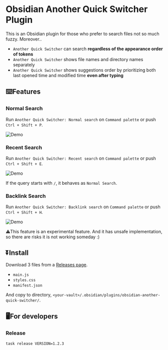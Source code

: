 # Obsidian Another Quick Switcher Plugin

This is an Obsidian plugin for those who prefer to search files not so much fuzzy. Moreover..

- `Another Quick Switcher` can search **regardless of the appearance order of tokens**
- `Another Quick Switcher` shows file names and directory names separately
- `Another Quick Switcher` shows suggestions order by prioritizing both last opened time and modified time **even after typing**

## ⌨️Features

### Normal Search

Run `Another Quick Switcher: Normal search` on `Command palette` or push `Ctrl + Shift + P`.

![Demo](https://raw.githubusercontent.com/tadashi-aikawa/obsidian-another-quick-switcher/master/demo/normal.gif)

### Recent Search

Run `Another Quick Switcher: Recent search` on `Command palette` or push `Ctrl + Shift + E`.

![Demo](https://raw.githubusercontent.com/tadashi-aikawa/obsidian-another-quick-switcher/master/demo/recent.gif)

If the query starts with `/`, it behaves as `Normal Search`.

### Backlink Search

Run `Another Quick Switcher: Backlink search` on `Command palette` or push `Ctrl + Shift + H`.

![Demo](https://raw.githubusercontent.com/tadashi-aikawa/obsidian-another-quick-switcher/master/demo/backlink.gif)

⚠️This feature is an experimental feature. And it has unsafe implementation, so there are risks it is not working someday :)

## ⏬Install

Download 3 files from a [Releases page].

- `main.js`
- `styles.css`
- `manifest.json`

And copy to directory, `<your-vault>/.obsidian/plugins/obsidian-another-quick-switcher/`.

[Releases page]: https://github.com/tadashi-aikawa/obsidian-another-quick-switcher/releases/latest

## 🖥️For developers

### Release

```console
task release VERSION=1.2.3
```
~~~~
